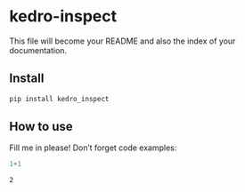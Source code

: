 # kedro-inspect

<!-- WARNING: THIS FILE WAS AUTOGENERATED! DO NOT EDIT! -->

This file will become your README and also the index of your
documentation.

## Install

``` sh
pip install kedro_inspect
```

## How to use

Fill me in please! Don’t forget code examples:

``` python
1+1
```

    2
